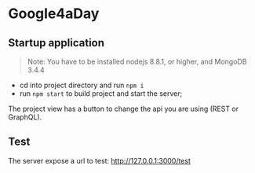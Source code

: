 # Google4aDay

## Startup application

> Note: You have to be installed nodejs 8.8.1, or higher, and MongoDB 3.4.4

- cd into project directory and run `npm i`
- run `npm start` to build project and start the server;

The project view has a button to change the api you are using (REST or GraphQL).

## Test
The server expose a url to test: http://127.0.0.1:3000/test